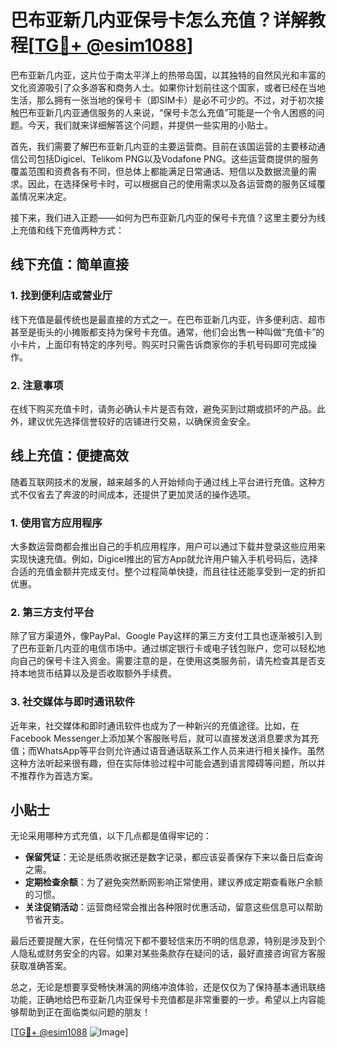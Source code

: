 # 巴布亚新几内亚保号卡怎么充值？详解教程[[TG💪+ @esim1088](https://t.me/s/esim1088)]

巴布亚新几内亚，这片位于南太平洋上的热带岛国，以其独特的自然风光和丰富的文化资源吸引了众多游客和商务人士。如果你计划前往这个国家，或者已经在当地生活，那么拥有一张当地的保号卡（即SIM卡）是必不可少的。不过，对于初次接触巴布亚新几内亚通信服务的人来说，“保号卡怎么充值”可能是一个令人困惑的问题。今天，我们就来详细解答这个问题，并提供一些实用的小贴士。

首先，我们需要了解巴布亚新几内亚的主要运营商。目前在该国运营的主要移动通信公司包括Digicel、Telikom PNG以及Vodafone PNG。这些运营商提供的服务覆盖范围和资费各有不同，但总体上都能满足日常通话、短信以及数据流量的需求。因此，在选择保号卡时，可以根据自己的使用需求以及各运营商的服务区域覆盖情况来决定。

接下来，我们进入正题——如何为巴布亚新几内亚的保号卡充值？这里主要分为线上充值和线下充值两种方式：

## 线下充值：简单直接

### 1. 找到便利店或营业厅

线下充值是最传统也是最直接的方式之一。在巴布亚新几内亚，许多便利店、超市甚至是街头的小摊贩都支持为保号卡充值。通常，他们会出售一种叫做“充值卡”的小卡片，上面印有特定的序列号。购买时只需告诉商家你的手机号码即可完成操作。

### 2. 注意事项

在线下购买充值卡时，请务必确认卡片是否有效，避免买到过期或损坏的产品。此外，建议优先选择信誉较好的店铺进行交易，以确保资金安全。

## 线上充值：便捷高效

随着互联网技术的发展，越来越多的人开始倾向于通过线上平台进行充值。这种方式不仅省去了奔波的时间成本，还提供了更加灵活的操作选项。

### 1. 使用官方应用程序

大多数运营商都会推出自己的手机应用程序，用户可以通过下载并登录这些应用来实现快速充值。例如，Digicel推出的官方App就允许用户输入手机号码后，选择合适的充值金额并完成支付。整个过程简单快捷，而且往往还能享受到一定的折扣优惠。

### 2. 第三方支付平台

除了官方渠道外，像PayPal、Google Pay这样的第三方支付工具也逐渐被引入到了巴布亚新几内亚的电信市场中。通过绑定银行卡或电子钱包账户，您可以轻松地向自己的保号卡注入资金。需要注意的是，在使用这类服务前，请先检查其是否支持本地货币结算以及是否收取额外手续费。

### 3. 社交媒体与即时通讯软件

近年来，社交媒体和即时通讯软件也成为了一种新兴的充值途径。比如，在Facebook Messenger上添加某个客服账号后，就可以直接发送消息要求为其充值；而WhatsApp等平台则允许通过语音通话联系工作人员来进行相关操作。虽然这种方法听起来很有趣，但在实际体验过程中可能会遇到语言障碍等问题，所以并不推荐作为首选方案。

## 小贴士

无论采用哪种方式充值，以下几点都是值得牢记的：

- **保留凭证**：无论是纸质收据还是数字记录，都应该妥善保存下来以备日后查询之需。
- **定期检查余额**：为了避免突然断网影响正常使用，建议养成定期查看账户余额的习惯。
- **关注促销活动**：运营商经常会推出各种限时优惠活动，留意这些信息可以帮助节省开支。

最后还要提醒大家，在任何情况下都不要轻信来历不明的信息源，特别是涉及到个人隐私或财务安全的内容。如果对某些条款存在疑问的话，最好直接咨询官方客服获取准确答案。

总之，无论是想要享受畅快淋漓的网络冲浪体验，还是仅仅为了保持基本通讯联络功能，正确地给巴布亚新几内亚保号卡充值都是非常重要的一步。希望以上内容能够帮助到正在面临类似问题的朋友！

[[TG💪+ @esim1088](https://t.me/s/esim1088) ![Image](https://i.postimg.cc/4NQfJmqS/Snipaste-2025-05-13-00-14-12.png)]